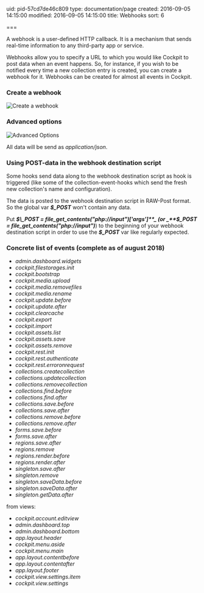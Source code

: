 uid: pid-57cd7de46c809
type: documentation/page
created: 2016-09-05 14:15:00
modified: 2016-09-05 14:15:00
title: Webhooks
sort: 6

===

A webhook is a user-defined HTTP callback. It is a mechanism that sends real-time information to any third-party app or service.

Webhooks allow you to specify a URL to which you would like Cockpit to post data when an event happens. So, for instance, if you wish to be notified every time a new collection entry is created, you can create a webhook for it. Webhooks can be created for almost all events in Cockpit.


### Create a webhook

![Create a webhook](create.png)


### Advanced options

![Advanced Options](advanced.png)

All data will be send as _application/json_.

### Using POST-data in the webhook destination script

Some hooks send data along to the webhook destination script as hook is triggered (like some of the collection-event-hooks which send the fresh new collection's name and configuration).

The data is posted to the webhook destination script in RAW-Post format. So the global var _**$\_POST**_ won't contain any data.

Put _**$\_POST = file_get_contents("php://input")['args']**_ (or _**$\_POST = file_get_contents("php://input")**_) to the beginning of your webhook destination script in order to use the _**$\_POST**_ var like regularly expected.

### Concrete list of events (complete as of august 2018)

- _admin.dashboard.widgets_
- _cockpit.filestorages.init_
- _cockpit.bootstrap_
- _cockpit.media.upload_
- _cockpit.media.removefiles_
- _cockpit.media.rename_
- _cockpit.update.before_
- _cockpit.update.after_
- _cockpit.clearcache_
- _cockpit.export_
- _cockpit.import_
- _cockpit.assets.list_
- _cockpit.assets.save_
- _cockpit.assets.remove_
- _cockpit.rest.init_
- _cockpit.rest.authenticate_
- _cockpit.rest.erroronrequest_
- _collections.createcollection_
- _collections.updatecollection_
- _collections.removecollection_
- _collections.find.before_
- _collections.find.after_
- _collections.save.before_
- _collections.save.after_
- _collections.remove.before_
- _collections.remove.after_
- _forms.save.before_
- _forms.save.after_
- _regions.save.after_
- _regions.remove_
- _regions.render.before_
- _regions.render.after_
- _singleton.save.after_
- _singleton.remove_
- _singleton.saveData.before_
- _singleton.saveData.after_
- _singleton.getData.after_

from views:
- _cockpit.account.editview_
- _admin.dashboard.top_
- _admin.dashboard.bottom_
- _app.layout.header_
- _cockpit.menu.aside_
- _cockpit.menu.main_
- _app.layout.contentbefore_
- _app.layout.contentafter_
- _app.layout.footer_
- _cockpit.view.settings.item_
- _cockpit.view.settings_
